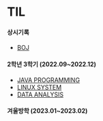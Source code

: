 # TIL

#### 상시기록
* [BOJ](./BOJ/)

#### 2학년 3학기 (2022.09~2022.12)  

* [JAVA PROGRAMMING](./JAVA/Java_README.md) 
* [LINUX SYSTEM](./LINUX%20SYSTEM/LINUX_README.md) 
* [DATA ANALYSIS](./DATA_ANALYSIS/)


#### 겨울방학 (2023.01~2023.02)  
